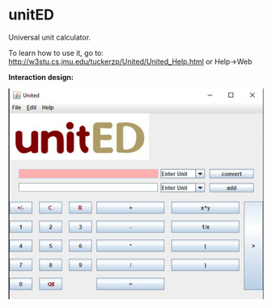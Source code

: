 # unitED
Universal unit calculator.

To learn how to use it, go to: http://w3stu.cs.jmu.edu/tuckerzp/United/United_Help.html
or Help->Web

**Interaction design:**

![](united1/src/web/design.JPG)
